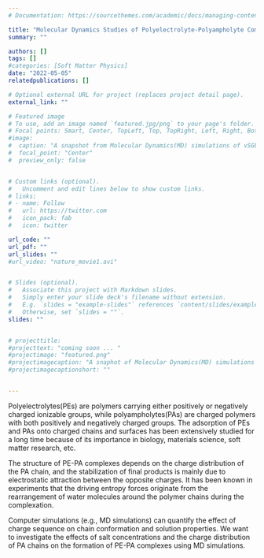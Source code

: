 ```yaml
---
# Documentation: https://sourcethemes.com/academic/docs/managing-content/

title: "Molecular Dynamics Studies of Polyelectrolyte-Polyampholyte Complexes"
summary: ""

authors: []
tags: []
#categories: [Soft Matter Physics]
date: "2022-05-05" 
relatedpublications: []

# Optional external URL for project (replaces project detail page).
external_link: ""

# Featured image
# To use, add an image named `featured.jpg/png` to your page's folder.
# Focal points: Smart, Center, TopLeft, Top, TopRight, Left, Right, BottomLeft, Bottom, BottomRight.
#image: 
#  caption: "A snapshot from Molecular Dynamics(MD) simulations of vSGLT"
#  focal_point: "Center"
#  preview_only: false


# Custom links (optional).
#   Uncomment and edit lines below to show custom links.
# links:
# - name: Follow
#   url: https://twitter.com
#   icon_pack: fab
#   icon: twitter

url_code: ""
url_pdf: ""
url_slides: ""
#url_video: "nature_movie1.avi"


# Slides (optional).
#   Associate this project with Markdown slides.
#   Simply enter your slide deck's filename without extension.
#   E.g. `slides = "example-slides"` references `content/slides/example-slides.md`.
#   Otherwise, set `slides = ""`.
slides: ""


# projecttitle: 
#projecttext: "coming soon ... "
#projectimage: "featured.png"
#projectimagecaption: "A snaphot of Molecular Dynamics(MD) simulations of vSGLT"
#projectimagecaptionshort: ""


---
```


Polyelectrolytes(PEs) are polymers carrying either positively or negatively charged ionizable groups, while polyampholytes(PAs) are charged polymers with both positively and negatively charged groups. The adsorption of PEs and PAs onto charged chains and surfaces has been extensively studied for a long time because of its importance in biology, materials science, soft matter research, etc. 

The structure of PE-PA complexes depends on the charge distribution of the PA chain, and the stabilization of final products is mainly due to electrostatic attraction between the opposite charges. It has been known in experiments that the driving entropy forces originate from the rearrangement of water molecules around the polymer chains during the complexation. 

Computer simulations (e.g., MD simulations) can quantify the effect of charge sequence on chain conformation and solution properties. We want to investigate the effects of salt concentrations and the charge distribution of PA chains on the formation of PE-PA complexes using MD simulations.


